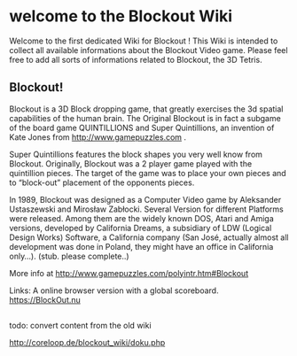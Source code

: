 # welcome to the Blockout Wiki

Welcome to the first dedicated Wiki for Blockout ! This Wiki is intended to collect all available informations about the Blockout Video game. Please feel free to add all sorts of informations related to Blockout, the 3D Tetris. 

## Blockout!

Blockout is a 3D Block dropping game, that greatly exercises the 3d spatial capabilities of the human brain. The Original Blockout is in fact a subgame of the board game QUINTILLIONS and Super Quintillions, an invention of Kate Jones from http://www.gamepuzzles.com .

Super Quintillions features the block shapes you very well know from Blockout. Originally, Blockout was a 2 player game played with the quintillion pieces. The target of the game was to place your own pieces and to “block-out” placement of the opponents pieces.

In 1989, Blockout was designed as a Computer Video game by Aleksander Ustaszewski and Mirosław Zabłocki. Several Version for different Platforms were released. Among them are the widely known DOS, Atari and Amiga versions, developed by California Dreams, a subsidiary of LDW (Logical Design Works) Software, a California company (San José, actually almost all development was done in Poland, they might have an office in California only…). (stub. please complete..)

More info at http://www.gamepuzzles.com/polyintr.htm#Blockout

Links:
A online browser version with a global scoreboard.  https://BlockOut.nu

##

todo: convert content from the old wiki

http://coreloop.de/blockout_wiki/doku.php


## 
